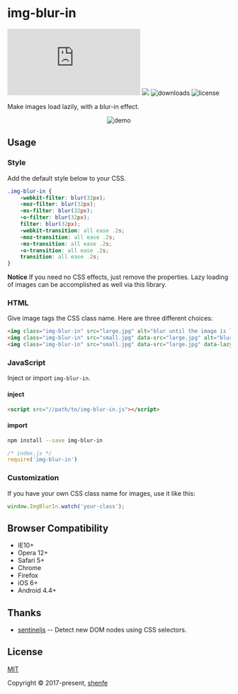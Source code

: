 # img-blur-in

![gzip size](http://img.badgesize.io/https://raw.githubusercontent.com/shenfe/img-blur-in/master/dist/img-blur-in.min.js?compression=gzip)
<a href="https://www.npmjs.com/package/img-blur-in"><img src="https://img.shields.io/npm/v/img-blur-in.svg"></a>
![downloads](https://img.shields.io/npm/dm/img-blur-in.svg)
![license](https://img.shields.io/npm/l/img-blur-in.svg)

Make images load lazily, with a blur-in effect.

<p align="center"><img src="https://raw.githubusercontent.com/shenfe/img-blur-in/master/readme_assets/demo.png" alt="demo"></p>

## Usage

### Style

Add the default style below to your CSS.

```css
.img-blur-in {
    -webkit-filter: blur(32px);
    -moz-filter: blur(32px);
    -ms-filter: blur(32px);
    -o-filter: blur(32px);
    filter: blur(32px);
    -webkit-transition: all ease .2s;
    -moz-transition: all ease .2s;
    -ms-transition: all ease .2s;
    -o-transition: all ease .2s;
    transition: all ease .2s;
}
```

**Notice** If you need no CSS effects, just remove the properties. Lazy loading of images can be accomplished as well via this library.

### HTML

Give image tags the CSS class name. Here are three different choices:

```html
<img class="img-blur-in" src="large.jpg" alt="blur until the image is loaded">
<img class="img-blur-in" src="small.jpg" data-src="large.jpg" alt="blur until the large image is loaded">
<img class="img-blur-in" src="small.jpg" data-src="large.jpg" data-lazy="true" alt="blur until the image is into the viewport and the large image is loaded">
```

### JavaScript

Inject or import `img-blur-in`.

#### inject

```html
<script src="//path/to/img-blur-in.js"></script>
```

#### import

```bash
npm install --save img-blur-in
```

```js
/* index.js */
require('img-blur-in')
```

### Customization

If you have your own CSS class name for images, use it like this:

```js
window.ImgBlurIn.watch('your-class');
```

## Browser Compatibility

* IE10+
* Opera 12+
* Safari 5+
* Chrome
* Firefox
* iOS 6+
* Android 4.4+

## Thanks

* [sentineljs](https://github.com/muicss/sentineljs) -- Detect new DOM nodes using CSS selectors.

## License

[MIT](http://opensource.org/licenses/MIT)

Copyright © 2017-present, [shenfe](https://github.com/shenfe)
